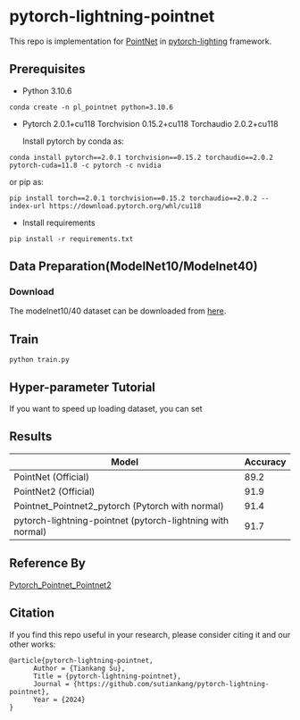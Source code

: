 # pytorch-lightning-pointnet
This repo is implementation for [PointNet](https://openaccess.thecvf.com/content_cvpr_2017/papers/Qi_PointNet_Deep_Learning_CVPR_2017_paper.pdf) in [pytorch-lighting](https://github.com/Lightning-AI/pytorch-lightning) framework.

## Prerequisites
- Python 3.10.6
```
conda create -n pl_pointnet python=3.10.6
```
- Pytorch 2.0.1+cu118 Torchvision 0.15.2+cu118 Torchaudio 2.0.2+cu118
  
  Install pytorch by conda as:
  
```
conda install pytorch==2.0.1 torchvision==0.15.2 torchaudio==2.0.2 pytorch-cuda=11.8 -c pytorch -c nvidia 
```
  
  or pip as:
  
```
pip install torch==2.0.1 torchvision==0.15.2 torchaudio==2.0.2 --index-url https://download.pytorch.org/whl/cu118
```
- Install requirements
```
pip install -r requirements.txt
```

## Data Preparation(ModelNet10/Modelnet40)
### Download
The modelnet10/40 dataset can be downloaded from [here](https://github.com/yanx27/Pointnet_Pointnet2_pytorch?tab=readme-ov-file).

## Train
```
python train.py
```

## Hyper-parameter Tutorial
If you want to speed up loading dataset, you can set 

## Results
| Model | Accuracy |
|--|--|
| PointNet (Official) |  89.2 |
| PointNet2 (Official) | 91.9 |
| Pointnet_Pointnet2_pytorch (Pytorch with normal) |  91.4 |
| pytorch-lightning-pointnet (pytorch-lightning with normal) |  91.7 |

## Reference By
[Pytorch_Pointnet_Pointnet2](https://github.com/yanx27/Pointnet_Pointnet2_pytorch)

## Citation
If you find this repo useful in your research, please consider citing it and our other works:
```
@article{pytorch-lightning-pointnet,
      Author = {Tiankang Su},
      Title = {pytorch-lightning-pointnet},
      Journal = {https://github.com/sutiankang/pytorch-lightning-pointnet},
      Year = {2024}
}
```
